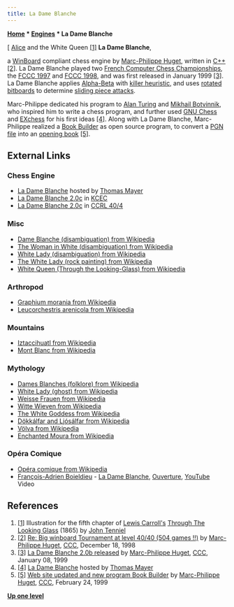 ```yaml
---
title: La Dame Blanche
---
```

**[Home](Home "Home") \* [Engines](Engines "Engines") \* La Dame Blanche**



[ [Alice](Alice "Alice") and the White Queen <a id="cite-note-1" href="#cite-ref-1">[1]</a>
**La Dame Blanche**,  

a [WinBoard](WinBoard "WinBoard") compliant chess engine by [Marc-Philippe Huget](Marc-Philippe_Huget "Marc-Philippe Huget"), written in [C++](Cpp "Cpp") <a id="cite-note-2" href="#cite-ref-2">[2]</a>. La Dame Blanche played two [French Computer Chess Championships](French_Computer_Chess_Championship "French Computer Chess Championship"), the [FCCC 1997](FCCC_1997 "FCCC 1997") and [FCCC 1998](FCCC_1998 "FCCC 1998"), and was first released in January 1999 <a id="cite-note-3" href="#cite-ref-3">[3]</a>. 
La Dame Blanche applies [Alpha-Beta](Alpha-Beta "Alpha-Beta") with [killer heuristic](Killer_Heuristic "Killer Heuristic"), and uses [rotated bitboards](Rotated_Bitboards "Rotated Bitboards") to determine [sliding piece attacks](Sliding_Piece_Attacks "Sliding Piece Attacks"). 


Marc-Philippe dedicated his program to [Alan Turing](Alan_Turing "Alan Turing") and [Mikhail Botvinnik](Mikhail_Botvinnik "Mikhail Botvinnik"), who inspired him to write a chess program, and further used [GNU Chess](GNU_Chess "GNU Chess") and [EXchess](EXchess "EXchess") for his first ideas <a id="cite-note-4" href="#cite-ref-4">[4]</a>. 
Along with La Dame Blanche, Marc-Philippe realized a [Book Builder](Opening_Book#BookBuilder "Opening Book") as open source program, to convert a [PGN file](Portable_Game_Notation "Portable Game Notation") into an [opening book](Opening_Book "Opening Book") <a id="cite-note-5" href="#cite-ref-5">[5]</a>. 



## External Links


### Chess Engine


* [La Dame Blanche](http://www.quarkchess.de/ladameblanche/) hosted by [Thomas Mayer](Thomas_Mayer "Thomas Mayer")
* [La Dame Blanche 2.0c](http://kirill-kryukov.com/chess/kcec/cgi/engine_details.cgi?match_length=20&print=Details&each_game=1&eng=La%20Dame%20Blanche%202.0c) in [KCEC](KCEC "KCEC")
* [La Dame Blanche 2.0c](http://computerchess.org.uk/ccrl/404/cgi/engine_details.cgi?print=Details&eng=La%20Dame%20Blanche%202.0c#La_Dame_Blanche_2_0c) in [CCRL 40/4](CCRL "CCRL")


### Misc


* [Dame Blanche (disambiguation) from Wikipedia](https://en.wikipedia.org/wiki/Dame_Blanche)
* [The Woman in White (disambiguation) from Wikipedia](https://en.wikipedia.org/wiki/The_Woman_in_White)
* [White Lady (disambiguation) from Wikipedia](https://en.wikipedia.org/wiki/White_Lady)
* [The White Lady (rock painting) from Wikipedia](https://en.wikipedia.org/wiki/The_White_Lady)
* [White Queen (Through the Looking-Glass) from Wikipedia](https://en.wikipedia.org/wiki/White_Queen_%28Through_the_Looking-Glass%29)


### Arthropod


* [Graphium morania from Wikipedia](https://en.wikipedia.org/wiki/Graphium_morania)
* [Leucorchestris arenicola from Wikipedia](https://en.wikipedia.org/wiki/Leucorchestris_arenicola)


### Mountains


* [Iztaccihuatl from Wikipedia](https://en.wikipedia.org/wiki/Iztaccihuatl)
* [Mont Blanc from Wikipedia](https://en.wikipedia.org/wiki/Mont_Blanc)


### Mythology


* [Dames Blanches (folklore) from Wikipedia](https://en.wikipedia.org/wiki/Dames_Blanches_%28folklore%29)
* [White Lady (ghost) from Wikipedia](https://en.wikipedia.org/wiki/White_Lady_%28ghost%29)
* [Weisse Frauen from Wikipedia](https://en.wikipedia.org/wiki/Weisse_Frauen)
* [Witte Wieven from Wikipedia](https://en.wikipedia.org/wiki/Witte_Wieven)
* [The White Goddess from Wikipedia](https://en.wikipedia.org/wiki/The_White_Goddess)
* [Dökkálfar and Ljósálfar from Wikipedia](https://en.wikipedia.org/wiki/D%C3%B6kk%C3%A1lfar_and_Lj%C3%B3s%C3%A1lfar)
* [Völva from Wikipedia](https://en.wikipedia.org/wiki/V%C3%B6lva)
* [Enchanted Moura from Wikipedia](https://en.wikipedia.org/wiki/Enchanted_Moura)


### Opéra Comique


* [Opéra comique from Wikipedia](https://en.wikipedia.org/wiki/Op%C3%A9ra_comique)
* [François-Adrien Boieldieu](https://en.wikipedia.org/wiki/Fran%C3%A7ois-Adrien_Boieldieu) - [La Dame Blanche](https://en.wikipedia.org/wiki/La_dame_blanche), [Ouverture](https://en.wikipedia.org/wiki/Overture), [YouTube](https://en.wikipedia.org/wiki/YouTube) Video


 
## References


1. <a id="cite-ref-1" href="#cite-note-1">[1]</a> Illustration for the fifth chapter of [Lewis Carroll's](Category:Lewis_Carroll "Category:Lewis Carroll") [Through The Looking Glass](https://en.wikipedia.org/wiki/Through_the_Looking-Glass) (1865) by [John Tenniel](Category:John_Tenniel "Category:John Tenniel")
2. <a id="cite-ref-2" href="#cite-note-2">[2]</a> [Re: Big winboard Tournament at level 40/40 (504 games !!)](https://www.stmintz.com/ccc/index.php?id=36588) by [Marc-Philippe Huget](Marc-Philippe_Huget "Marc-Philippe Huget"), [CCC](CCC "CCC"), December 18, 1998
3. <a id="cite-ref-3" href="#cite-note-3">[3]</a>  [La Dame Blanche 2.0b released](https://www.stmintz.com/ccc/index.php?id=38780) by [Marc-Philippe Huget](Marc-Philippe_Huget "Marc-Philippe Huget"), [CCC](CCC "CCC"), January 08, 1999
4. <a id="cite-ref-4" href="#cite-note-4">[4]</a> [La Dame Blanche](http://www.quarkchess.de/ladameblanche/) hosted by [Thomas Mayer](Thomas_Mayer "Thomas Mayer")
5. <a id="cite-ref-5" href="#cite-note-5">[5]</a> [Web site updated and new program Book Builder](https://www.stmintz.com/ccc/index.php?id=44407) by [Marc-Philippe Huget](Marc-Philippe_Huget "Marc-Philippe Huget"), [CCC](CCC "CCC"), February 24, 1999

**[Up one level](Engines "Engines")**







 
